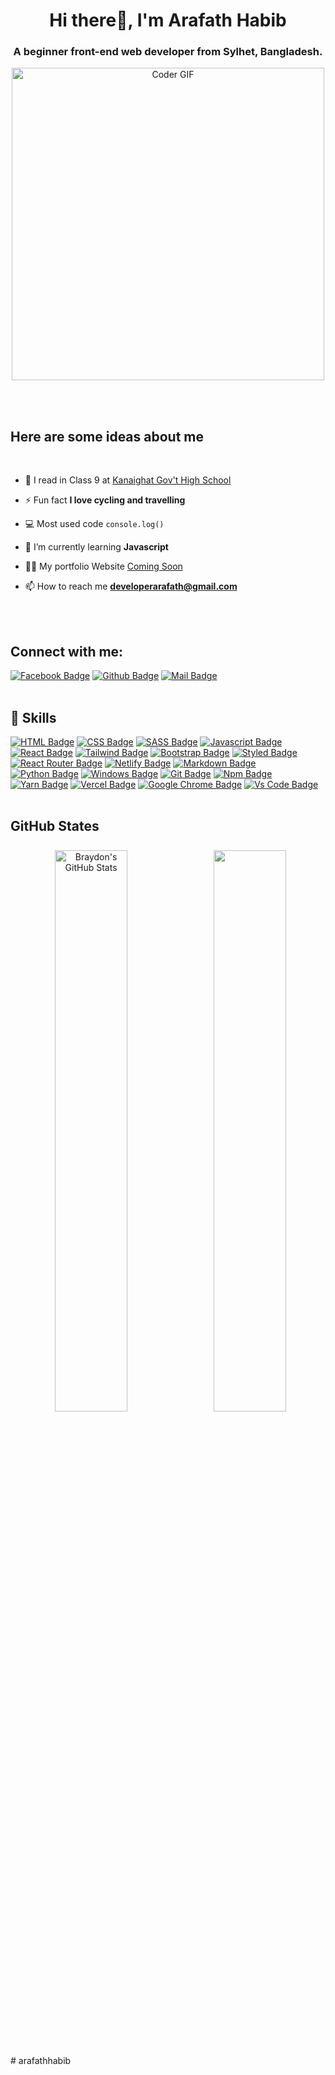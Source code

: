 <h1 align="center">Hi there👋, I'm Arafath Habib</h1>
<h3 align="center">A beginner front-end web developer from Sylhet, Bangladesh.</h3>

<p align="center"><img src="https://www.web24zone.com/wp-content/uploads/2022/10/46207-programmer-1.gif" alt="Coder GIF" width="500"></p>


<!-- <p align="left"> <a href="https://github.com/ryo-ma/github-profile-trophy"><img src="https://github-profile-trophy.vercel.app/?username=arafath0022" alt="arafath0022" /></a> </p> -->

<!-- <p align="left"> <a href="https://twitter.com/muradmt201" target="blank"><img src="https://img.shields.io/twitter/follow/muradmt201?logo=twitter&style=for-the-badge" alt="arafath0022" /></a> </p> -->
<br>
<br>
<h2>Here are some ideas about me</h2>
<br>

- 🏫 I read in Class 9 at [Kanaighat Gov't High School](http://kghssyl.edu.bd)

- ⚡ Fun fact **I love cycling and travelling**

- 💻 Most used code `console.log()`

- 🌱 I’m currently learning **Javascript**

- 👨‍💻 My portfolio Website [Coming Soon](https://arafathhabib.netlify.app)

- 📫 How to reach me **developerarafath@gmail.com**
<br>
<br>
<h2 align="left">Connect with me:</h2>

[![Facebook Badge](https://img.shields.io/badge/Facebook-1877F2?style=for-the-badge&logo=facebook&logoColor=white)](https://facebook.com/arafath.habib.90)
[![Github Badge](https://img.shields.io/badge/GitHub-100000?style=for-the-badge&logo=github&logoColor=white)](https://github.com/arafathhabib)
[![Mail Badge](https://img.shields.io/badge/Gmail-D14836?style=for-the-badge&logo=gmail&logoColor=white)](mailto:developerarafath@gmail.com)
<br>
<br>
<h2> 💼 Skills</h2>


[![HTML Badge](https://img.shields.io/badge/HTML5-E34F26?style=for-the-badge&logo=html5&logoColor=white)](https://github.com/arafathhabib)
[![CSS Badge](https://img.shields.io/badge/CSS3-1572B6?style=for-the-badge&logo=css3&logoColor=white)](https://github.com/arafathhabib)
[![SASS Badge](https://img.shields.io/badge/Sass-CC6699?style=for-the-badge&logo=sass&logoColor=white)](https://github.com/arafathhabib)
[![Javascript Badge](https://img.shields.io/badge/JavaScript-F7DF1E?style=for-the-badge&logo=javascript&logoColor=black)](https://github.com/arafathhabib)
[![React Badge](https://img.shields.io/badge/React-20232A?style=for-the-badge&logo=react&logoColor=61DAFB)](https://github.com/arafathhabib)
[![Tailwind Badge](https://img.shields.io/badge/Tailwind_CSS-38B2AC?style=for-the-badge&logo=tailwind-css&logoColor=white)](https://github.com/arafathhabib)
[![Bootstrap Badge](https://img.shields.io/badge/Bootstrap-563D7C?style=for-the-badge&logo=bootstrap&logoColor=white)](https://github.com/arafathhabib)
[![Styled Badge](https://img.shields.io/badge/styled--components-DB7093?style=for-the-badge&logo=styled-components&logoColor=white)](https://github.com/arafathhabib)
[![React Router Badge](https://img.shields.io/badge/React_Router-CA4245?style=for-the-badge&logo=react-router&logoColor=white)](https://github.com/arafathhabib)
[![Netlify Badge](https://img.shields.io/badge/Netlify-00C7B7?style=for-the-badge&logo=netlify&logoColor=white)](https://github.com/arafathhabib)
[![Markdown Badge](https://img.shields.io/badge/Markdown-000000?style=for-the-badge&logo=markdown&logoColor=white)](https://github.com/arafathhabib)
[![Python Badge](https://img.shields.io/badge/Python-14354C?style=for-the-badge&logo=python&logoColor=white)](https://github.com/arafathhabib)
[![Windows Badge](https://img.shields.io/badge/Windows-0078D6?style=for-the-badge&logo=windows&logoColor=white)](https://github.com/arafathhabib)
[![Git Badge](https://img.shields.io/badge/git-f34f29?style=for-the-badge&logo=git&logoColor=white)](https://github.com/arafathhabib)
[![Npm Badge](https://img.shields.io/badge/npm-d7141a?style=for-the-badge&logo=npm&logoColor=white)](https://github.com/arafathhabib)
[![Yarn Badge](https://img.shields.io/badge/yarn-0078D6?style=for-the-badge&logo=yarn&logoColor=white)](https://github.com/arafathhabib)
[![Vercel Badge](https://img.shields.io/badge/vercel-000?style=for-the-badge&logo=vercel&logoColor=white)](https://github.com/arafathhabib)
[![Google Chrome Badge](https://img.shields.io/badge/google_chrome-556532?style=for-the-badge&logo=googlechrome&logoColor=white)](https://github.com/arafathhabib)
[![Vs Code Badge](https://img.shields.io/badge/Visual_Studio_Code-0078D6?style=for-the-badge&logo=visualstudiocode&logoColor=white)](https://github.com/arafathhabib)
<br>
<br>
<h2 align="left">GitHub States</h2>
<!-- <a href="https://github.com/arafathhabib">
  <img align="center" style="margin:0.5rem" src="https://github-readme-stats.vercel.app/api/top-langs/?username=arafathhabib&hide=html,css&title_color=ffffff&text_color=c9cacc&icon_color=4AB197&bg_color=1A2B34" />
</a> -->
<p align="center">
  <img width="48%" style="margin:0.5rem" src="https://github-readme-stats.vercel.app/api?username=arafathhabib&show_icons=true&line_height=27&count_private=true&title_color=ffffff&text_color=c9cacc&icon_color=4AB097&bg_color=1A2B34" alt="Braydon's GitHub Stats" />
<img width="48%" src="[https://github-readme-streak-stats.herokuapp.com/?user=avneesh0612&theme=radical](https://github-readme-streak-stats.herokuapp.com?user=arafathhabib&theme=github-dark&hide_border=true&border_radius=5&date_format=n%2Fj%5B%2FY%5D&background=1A2B34&border=FFFFFF&stroke=CBCBCB&ring=5DCBBE&fire=5DCBBE&currStreakNum=FFFFFF&sideNums=FFFFFF&currStreakLabel=5DCBBE&sideLabels=FFFFFF&dates=FFFFFF)](https://git.io/streak-stats)" />
<p>
<br>
<br># arafathhabib
